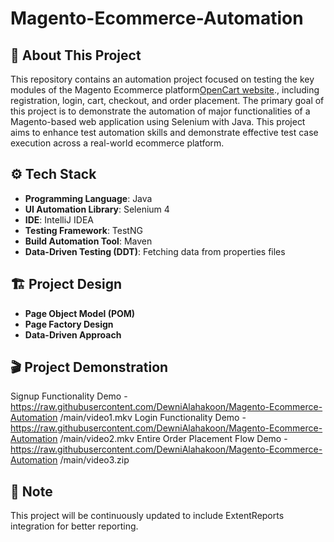 # Magento-Ecommerce-Automation

## 📌 About This Project

This repository contains an automation project focused on testing the key modules of the Magento Ecommerce platform[OpenCart website](https://magento.softwaretestingboard.com/)., including registration, login, cart, checkout, and order placement. The primary goal of this project is to demonstrate the automation of major functionalities of a Magento-based web application using Selenium with Java. This project aims to enhance test automation skills and demonstrate effective test case execution across a real-world ecommerce platform.

## ⚙️ Tech Stack
- **Programming Language**: Java
- **UI Automation Library**: Selenium 4
- **IDE**: IntelliJ IDEA
- **Testing Framework**: TestNG
- **Build Automation Tool**: Maven
- **Data-Driven Testing (DDT)**: Fetching data from properties files

## 🏗️ Project Design
- **Page Object Model (POM)**
- **Page Factory Design**
- **Data-Driven Approach**


## 🎬 Project Demonstration

Signup Functionality Demo - https://raw.githubusercontent.com/DewniAlahakoon/Magento-Ecommerce-Automation
/main/video1.mkv
Login Functionality Demo -  https://raw.githubusercontent.com/DewniAlahakoon/Magento-Ecommerce-Automation
/main/video2.mkv
Entire Order Placement Flow Demo - https://raw.githubusercontent.com/DewniAlahakoon/Magento-Ecommerce-Automation
/main/video3.zip

## 📝 Note
This project will be continuously updated to include ExtentReports integration for better reporting.
